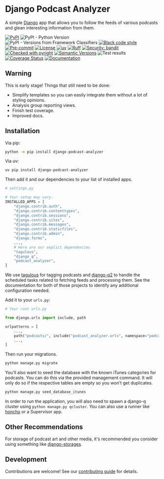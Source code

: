 # Django Podcast Analyzer

A simple [Django](https://www.djangoproject.com) app that allows you to follow the feeds of various podcasts and glean interesting information from them.

[![PyPI](https://img.shields.io/pypi/v/django-podcast-analyzer)](https://pypi.org/project/django-podcast-analyzer/)
![PyPI - Python Version](https://img.shields.io/pypi/pyversions/django-podcast-analyzer)
![PyPI - Versions from Framework Classifiers](https://img.shields.io/pypi/frameworkversions/django/django-podcast-analyzer)
[![Black code style](https://img.shields.io/badge/code%20style-black-000000.svg)](https://github.com/ambv/black)
[![Pre-commit](https://img.shields.io/badge/pre--commit-enabled-brightgreen?logo=pre-commit&logoColor=white)](https://github.com/andrlik/django-podcast-analyzer/blob/main/.pre-commit-config.yaml)
[![License](https://img.shields.io/github/license/andrlik/django-podcast-analyzer)](https://github.com/andrlik/django-podcast-analyzer/blob/main/LICENSE)
[![uv](https://img.shields.io/endpoint?url=https://raw.githubusercontent.com/astral-sh/uv/main/assets/badge/v0.json)](https://github.com/astral-sh/uv)
[![Ruff](https://img.shields.io/endpoint?url=https://raw.githubusercontent.com/astral-sh/ruff/main/assets/badge/v2.json)](https://github.com/astral-sh/ruff)
[![Security: bandit](https://img.shields.io/badge/security-bandit-green.svg)](https://github.com/PyCQA/bandit)
[![Checked with pyright](https://microsoft.github.io/pyright/img/pyright_badge.svg)](https://microsoft.github.io/pyright/)
[![Semantic Versions](https://img.shields.io/badge/%20%20%F0%9F%93%A6%F0%9F%9A%80-semantic--versions-e10079.svg)](https://github.com/andrlik/django-podcast-analyzer/releases)
![Test results](https://github.com/andrlik/django-podcast-analyzer/actions/workflows/ci.yml/badge.svg)
[![Coverage Status](https://coveralls.io/repos/github/andrlik/django-podcast-analyzer/badge.svg?branch=main)](https://coveralls.io/github/andrlik/django-podcast-analyzer?branch=main)
[![Documentation](https://img.shields.io/badge/docs-mkdocs-blue)](https://andrlik.github.io/django-podcast-analyzer/)

## Warning

This is early stage! Things that still need to be done:

- Simplify templates so you can easily integrate them without a lot of styling opinions.
- Analysis group reporting views.
- Finish test coverage.
- Improved docs.

## Installation

Via pip:

```bash
python -m pip install django-podcast-analyzer
```

Via uv:

```bash
uv pip install django-podcast-analyzer
```

Then add it and our dependencies to your list of installed apps.

```python
# settings.py

# Your setup may vary.
INSTALLED_APPS = [
    "django.contrib.auth",
    "django.contrib.contenttypes",
    "django.contrib.sessions",
    "django.contrib.sites",
    "django.contrib.messages",
    "django.contrib.staticfiles",
    "django.contrib.admin",
    "django.forms",
    ...,
    # Here are our explict dependencies
    "tagulous",
    "django_q",
    "podcast_analyzer",
]
```

We use [tagulous](https://django-tagulous.readthedocs.io/en/latest/) for tagging podcasts
and [django-q2](https://django-q2.readthedocs.io/en/master/index.html) to handle the scheduled
tasks related to fetching feeds and processing them.
See the documentation for both of those projects to identify any additional configuration needed.

Add it to your `urls.py`:

```python
# Your root urls.py

from django.urls import include, path

urlpatterns = [
    ...,
    path("podcasts/", include("podcast_analyzer.urls", namespace="podcasts")),
    ...,
]
```

Then run your migrations.

```bash
python manage.py migrate
```

You'll also want to seed the database with the known iTunes categories for podcasts. You can
do this via the provided management command. It will only do so if the respective tables are empty
so you won't get duplicates.

```bash
python manage.py seed_database_itunes
```

In order to run the application, you will also need to spawn a django-q cluster using
`python manage.py qcluster`. You can also use a runner like [honcho](https://honcho.readthedocs.io/en/latest/)
or a Supervisor app.

## Other Recommendations

For storage of podcast art and other media, it's recommended you consider using something like
[django-storages](https://django-storages.readthedocs.io/en/latest/).

## Development

Contributions are welcome! See our [contributing guide](https://andrlik.github.io/django-podcast-analyzer/latest/contributing/) for details.
